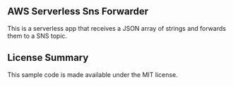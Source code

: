 ## AWS Serverless Sns Forwarder

This is a serverless app that receives a JSON array of strings and forwards them to a SNS topic.

## License Summary

This sample code is made available under the MIT license. 
